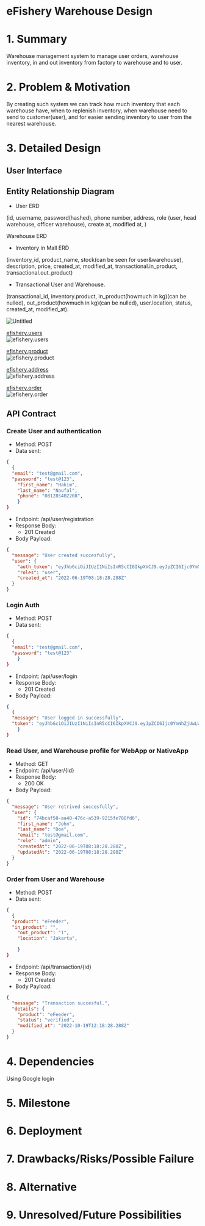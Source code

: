 # eFishery Warehouse Design

# 1. Summary

Warehouse management system to manage user orders, warehouse inventory, in and out inventory from factory to warehouse and to user.

# 2. Problem & Motivation

By creating such system we can track how much inventory that each warehouse have, when to replenish inventory, when warehouse need to send to customer(user), and for easier sending inventory to user from the nearest warehouse.

# 3. Detailed Design

## User Interface

## Entity Relationship Diagram

- User ERD

(id, username, password(hashed), phone number, address, role (user, head warehouse, officer warehouse), create at, modified at, )

Warehouse ERD

- Inventory in Mall ERD

(inventory_id, product_name, stock(can be seen for user&warehouse), description, price, created_at, modified_at, transactional.in_product, transactional.out_product)

- Transactional User and Warehouse.

(transactional_id, inventory.product, in_product(howmuch in kg)(can be nulled), out_product(howmuch in kg)(can be nulled), user.location, status, created_at, modified_at).

![Untitled](pictures/entity-relationship-diagram.png)

[efishery.users](https://www.notion.so/fc1e55398d014762b914bb721199c94e)
<br/>
![efishery.users](pictures/efishery-users.png)

[efishery.product](https://www.notion.so/6344661651d14967bd82c1c1e7199a9f)
<br/>
![efishery.product](pictures/efishery-products.png)

[efishery.address](https://www.notion.so/1e2441cf21094fe79779b2382300e9a3)
<br/>
![efishery.address](pictures/efishery-address.png)

[efishery.order](https://www.notion.so/e7c53e6f25c5458db6ac41836f5de3de)
<br/>
![efishery.order](pictures/efishery-orders.png)

## API Contract

### **Create User and authentication**

- Method: POST
- Data sent:

```json
{
  {
  "email": "test@gmail.com",
  "password": "test@123",
	"first_name": "Hakim",
	"last_name": "Naufal",
	"phone": "081285402208",
	}
}
```

- Endpoint: /api/user/registration
- Response Body:
  - 201 Created
- Body Payload:

```json
{
  "message": "User created succesfully",
  "user": {
    "auth_token": "eyJhbGciOiJIUzI1NiIsInR5cCI6IkpXVCJ9.eyJpZCI6Ijc0YmNhZjUwLWFhNDAtNDc2Yy1hNTM5LTkyMTVmZTc4OGZkNiIsImlhdCI6MTY1NTYwNjcyMn0.gHs7YwXKx7yGSAakxx2_2pO700ShB5ApVjpttbiAy1A",
    "roles": "user",
    "created_at": "2022-06-19T08:18:28.288Z"
  }
}
```

### Login Auth

- Method: POST
- Data sent:

```json
{
  {
  "email": "test@gmail.com",
  "password": "test@123"
	}
}
```

- Endpoint: /api/user/login
- Response Body:
  - 201 Created
- Body Payload:

```json
{
  {
  "message": "User logged in successfully",
  "token": "eyJhbGciOiJIUzI1NiIsInR5cCI6IkpXVCJ9.eyJpZCI6Ijc0YmNhZjUwLWFhNDAtNDc2Yy1hNTM5LTkyMTVmZTc4OGZkNiIsImlhdCI6MTY1NTYwNjcyMn0.gHs7YwXKx7yGSAakxx2_2pO700ShB5ApVjpttbiAy1A"
	}
}
```

### Read User, and Warehouse profile for WebApp or NativeApp

- Method: GET
- Endpoint: /api/user/{id}
- Response Body:
  - 200 OK
- Body Payload:

```json
{
  "message": "User retrived succesfully",
  "user": {
    "id": "74bcaf50-aa40-476c-a539-9215fe788fd6",
    "first_name": "John",
    "last_name": "Doe",
    "email": "test@gmail.com",
    "role": "admin",
    "createdAt": "2022-06-19T08:18:28.288Z",
    "updatedAt": "2022-06-19T08:18:28.288Z"
  }
}
```

### Order from User and Warehouse

- Method: POST
- Data sent:

```json
{
  {
  "product": "eFeeder",
  "in_product": "",
	"out_product": "1",
	"location": "Jakarta",

	}
}
```

- Endpoint: /api/transaction/{id}
- Response Body:
  - 201 Created
- Body Payload:

```json
{
  "message": "Transaction succesful.",
  "details": {
    "product": "eFeeder",
    "status": "verified",
    "modified_at": "2022-10-19T12:18:28.288Z"
  }
}
```

# 4. Dependencies

Using Google login

# 5. Milestone

# 6. Deployment

# 7. Drawbacks/Risks/Possible Failure

# 8. Alternative

# 9. Unresolved/Future Possibilities
